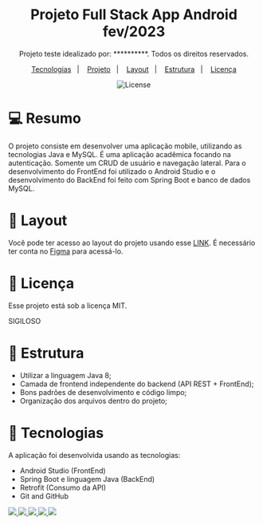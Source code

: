 <h1 align="center"> Projeto Full Stack App Android fev/2023 </h1>

<p align="center"> Projeto teste idealizado por: **********. Todos os direitos reservados.
</p>

<p align="center">
  <a href="#-tecnologias">Tecnologias</a>&nbsp;&nbsp;&nbsp;|&nbsp;&nbsp;&nbsp;
  <a href="#-projeto">Projeto</a>&nbsp;&nbsp;&nbsp;|&nbsp;&nbsp;&nbsp;
  <a href="#-layout">Layout</a>&nbsp;&nbsp;&nbsp;|&nbsp;&nbsp;&nbsp;
  <a href="#-estrutura">Estrutura</a>&nbsp;&nbsp;&nbsp;|&nbsp;&nbsp;&nbsp;
  <a href="#memo-licença">Licença</a>
</p>

<p align="center">
  <img alt="License" src="https://img.shields.io/static/v1?label=license&message=MIT&color=49AA26&labelColor=000000">
</p>


# 💻 Resumo

O projeto consiste em desenvolver uma aplicação mobile, utilizando as tecnologias Java e MySQL. É uma aplicação acadêmica focando na autenticação. Somente um CRUD de usuário e navegação lateral. Para o desenvolvimento do FrontEnd foi utilizado o Android Studio e o desenvolvimento do BackEnd foi feito com Spring Boot e banco de dados MySQL.

# 🔖 Layout

Você pode ter acesso ao layout do projeto usando esse [LINK](<https://www.figma.com>). É necessário ter conta no [Figma](https://figma.com) para acessá-lo.

# 🔖 Licença

Esse projeto está sob a licença MIT.

SIGILOSO

# 🚀 Estrutura
- Utilizar a linguagem Java 8;
- Camada de frontend independente do backend (API REST + FrontEnd);
- Bons padrões de desenvolvimento e código limpo;
- Organização dos arquivos dentro do projeto;

# 🚀 Tecnologias

A aplicação foi desenvolvida usando as tecnologias:

- Android Studio (FrontEnd)
- Spring Boot e linguagem Java (BackEnd)
- Retrofit (Consumo da API)
- Git and GitHub

<a href="https://www.java.com/"> <img src="https://img.shields.io/badge/-Android%20Studio-6DB33F?style=for-the-badge&logo=androidstudio&logoColor=white">
<a href="https://www.java.com/"> <img src="https://img.shields.io/badge/Java-ED8B00?style=for-the-badge&logo=kofi&logoColor=white">
<a href="https://html.com/html5/"> <img src="https://img.shields.io/badge/Spring-6DB33F?style=for-the-badge&logo=spring&logoColor=white">
<a href="https://www.w3schools.com/Css/"> <img src="https://img.shields.io/badge/Spring_Security-6DB33F?style=for-the-badge&logo=Spring-Security&logoColor=white">
<a href="https://git-scm.com/about"> <img src="https://img.shields.io/badge/GIT-E44C30?style=for-the-badge&logo=git&logoColor=white">




